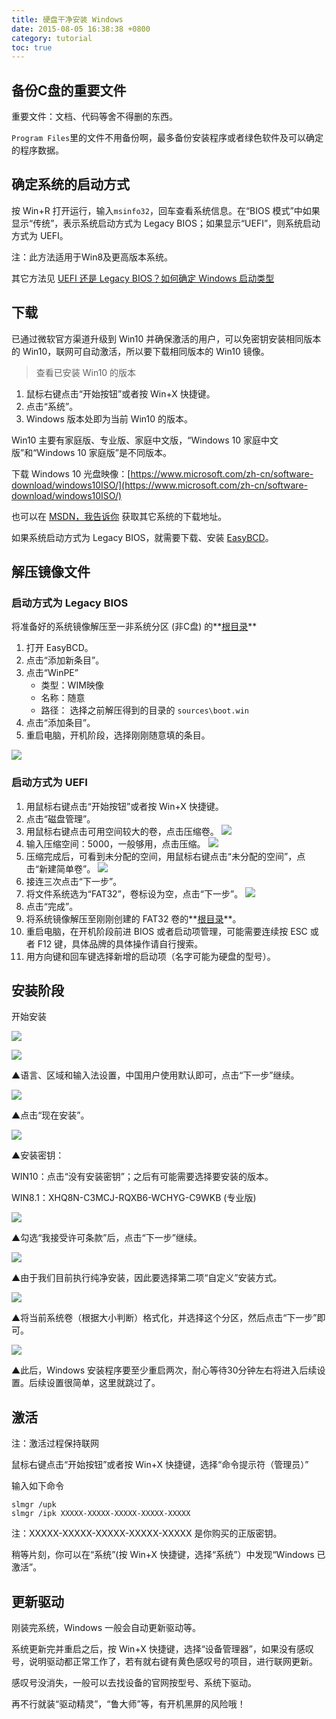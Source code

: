 ```yaml
---
title: 硬盘干净安装 Windows
date: 2015-08-05 16:38:38 +0800
category: tutorial
toc: true
---
```


## 备份C盘的重要文件

重要文件：文档、代码等舍不得删的东西。

`Program Files`里的文件不用备份啊，最多备份安装程序或者绿色软件及可以确定的程序数据。

## 确定系统的启动方式

按 Win+R 打开运行，输入`msinfo32`，回车查看系统信息。在“BIOS 模式”中如果显示“传统”，表示系统启动方式为 Legacy BIOS；如果显示“UEFI”，则系统启动方式为 UEFI。

注：此方法适用于Win8及更高版本系统。

其它方法见 [UEFI 还是 Legacy BIOS？如何确定 Windows 启动类型](http://wap.ithome.com/html/146588.htm)

## 下载

已通过微软官方渠道升级到 Win10 并确保激活的用户，可以免密钥安装相同版本的 Win10，联网可自动激活，所以要下载相同版本的 Win10 镜像。

>查看已安装 Win10 的版本
>
1. 鼠标右键点击“开始按钮”或者按 Win+X 快捷键。
2. 点击“系统”。
3. Windows 版本处即为当前 Win10 的版本。

Win10 主要有家庭版、专业版、家庭中文版，“Windows 10 家庭中文版”和“Windows 10 家庭版”是不同版本。

下载 Windows 10 光盘映像：[https://www.microsoft.com/zh-cn/software-download/windows10ISO/](https://www.microsoft.com/zh-cn/software-download/windows10ISO/)

也可以在 [MSDN，我告诉你](http://msdn.itellyou.cn/) 获取其它系统的下载地址。

如果系统启动方式为 Legacy BIOS，就需要下载、安装 [EasyBCD](https://pan.baidu.com/s/1hsmEhSS)。

## 解压镜像文件

### 启动方式为 Legacy BIOS

将准备好的系统镜像解压至一非系统分区 (非C盘) 的**[根目录](http://baike.sogou.com/v305005.htm?fromTitle=%E6%A0%B9%E7%9B%AE%E5%BD%95)**

1. 打开 EasyBCD。
2. 点击“添加新条目”。
3. 点击“WinPE”
    * 类型：WIM映像
    * 名称：随意
    * 路径： 选择之前解压得到的目录的 `sources\boot.win`
4. 点击“添加条目”。
5. 重启电脑，开机阶段，选择刚刚随意填的条目。

![](/assets/image/install-windows/easybcd.png)

### 启动方式为 UEFI

1. 用鼠标右键点击“开始按钮”或者按 Win+X 快捷键。
2. 点击“磁盘管理”。
3. 用鼠标右键点击可用空间较大的卷，点击压缩卷。 ![](/assets/image/install-windows/1.png)
4. 输入压缩空间：5000，一般够用，点击压缩。 ![](/assets/image/install-windows/2.png)
5. 压缩完成后，可看到未分配的空间，用鼠标右键点击“未分配的空间”，点击“新建简单卷”。 ![](/assets/image/install-windows/3.png)
6. 接连三次点击“下一步”。
7. 将文件系统选为“FAT32”，卷标设为空，点击“下一步”。 ![](/assets/image/install-windows/4.png)
8. 点击“完成”。
9. 将系统镜像解压至刚刚创建的 FAT32 卷的**[根目录](http://baike.sogou.com/v305005.htm?fromTitle=%E6%A0%B9%E7%9B%AE%E5%BD%95)**。
10. 重启电脑，在开机阶段前进 BIOS 或者启动项管理，可能需要连续按 ESC 或者 F12 键，具体品牌的具体操作请自行搜索。
11. 用方向键和回车键选择新增的启动项（名字可能为硬盘的型号）。

## 安装阶段

开始安装

![](/assets/image/install-windows/05.jpg)

![](/assets/image/install-windows/06.jpg)

▲语言、区域和输入法设置，中国用户使用默认即可，点击“下一步”继续。

![](/assets/image/install-windows/07.jpg)

▲点击“现在安装”。

![](/assets/image/install-windows/08.jpg)

▲安装密钥：

WIN10：点击“没有安装密钥”；之后有可能需要选择要安装的版本。

WIN8.1：XHQ8N-C3MCJ-RQXB6-WCHYG-C9WKB (专业版)

![](/assets/image/install-windows/09.jpg)

▲勾选“我接受许可条款”后，点击“下一步”继续。

![](/assets/image/install-windows/10.jpg)

▲由于我们目前执行纯净安装，因此要选择第二项“自定义”安装方式。

![](/assets/image/install-windows/11.jpg)

▲将当前系统卷（根据大小判断）格式化，并选择这个分区，然后点击“下一步”即可。

![](/assets/image/install-windows/12.jpg)

▲此后，Windows 安装程序要至少重启两次，耐心等待30分钟左右将进入后续设置。后续设置很简单，这里就跳过了。

## 激活

注：激活过程保持联网

鼠标右键点击“开始按钮”或者按 Win+X 快捷键，选择“命令提示符（管理员）”

输入如下命令

```batch
slmgr /upk
slmgr /ipk XXXXX-XXXXX-XXXXX-XXXXX-XXXXX
```

注：XXXXX-XXXXX-XXXXX-XXXXX-XXXXX 是你购买的正版密钥。

稍等片刻，你可以在“系统”(按 Win+X 快捷键，选择“系统”）中发现“Windows 已激活”。

## 更新驱动

刚装完系统，Windows 一般会自动更新驱动等。

系统更新完并重启之后，按 Win+X 快捷键，选择“设备管理器”，如果没有感叹号，说明驱动都正常工作了，若有就右键有黄色感叹号的项目，进行联网更新。

感叹号没消失，一般可以去找设备的官网按型号、系统下驱动。

再不行就装“驱动精灵”，“鲁大师”等，有开机黑屏的风险哦！
